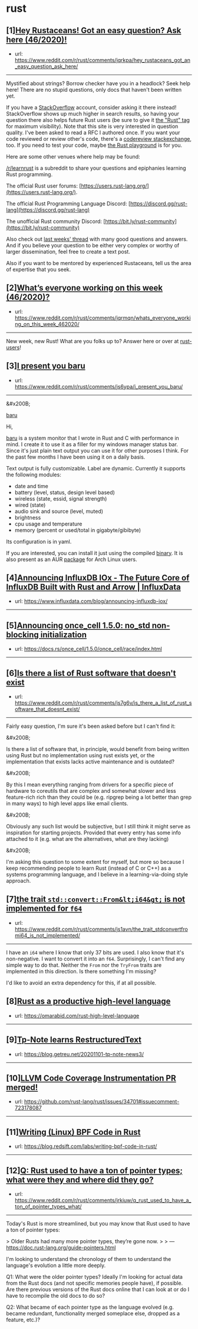 # rust
## [1][Hey Rustaceans! Got an easy question? Ask here (46/2020)!](https://www.reddit.com/r/rust/comments/jqrkpa/hey_rustaceans_got_an_easy_question_ask_here/)
- url: https://www.reddit.com/r/rust/comments/jqrkpa/hey_rustaceans_got_an_easy_question_ask_here/
---
Mystified about strings? Borrow checker have you in a headlock? Seek help here! There are no stupid questions, only docs that haven't been written yet.

If you have a [StackOverflow](http://stackoverflow.com/) account, consider asking it there instead! StackOverflow shows up much higher in search results, so having your question there also helps future Rust users (be sure to give it [the "Rust" tag](http://stackoverflow.com/questions/tagged/rust) for maximum visibility). Note that this site is very interested in question quality. I've been asked to read a RFC I authored once. If you want your code reviewed or review other's code, there's a [codereview stackexchange](https://codereview.stackexchange.com/questions/tagged/rust), too. If you need to test your code, maybe [the Rust playground](https://play.rust-lang.org) is for you.

Here are some other venues where help may be found:

[/r/learnrust](https://www.reddit.com/r/learnrust) is a subreddit to share your questions and epiphanies learning Rust programming.

The official Rust user forums: [https://users.rust-lang.org/](https://users.rust-lang.org/).

The official Rust Programming Language Discord: [https://discord.gg/rust-lang](https://discord.gg/rust-lang)

The unofficial Rust community Discord: [https://bit.ly/rust-community](https://bit.ly/rust-community)

Also check out [last weeks' thread](https://reddit.com/r/rust/comments/jmijzu/hey_rustaceans_got_an_easy_question_ask_here/) with many good questions and answers. And if you believe your question to be either very complex or worthy of larger dissemination, feel free to create a text post.

Also if you want to be mentored by experienced Rustaceans, tell us the area of expertise that you seek.
## [2][What’s everyone working on this week (46/2020)?](https://www.reddit.com/r/rust/comments/jqrmqn/whats_everyone_working_on_this_week_462020/)
- url: https://www.reddit.com/r/rust/comments/jqrmqn/whats_everyone_working_on_this_week_462020/
---
New week, new Rust! What are you folks up to? Answer here or over at [rust-users](https://users.rust-lang.org/t/whats-everyone-working-on-this-week-46-2020/51226?u=llogiq)!
## [3][I present you baru](https://www.reddit.com/r/rust/comments/js6ypa/i_present_you_baru/)
- url: https://www.reddit.com/r/rust/comments/js6ypa/i_present_you_baru/
---
&amp;#x200B;

[baru](https://preview.redd.it/su7j8m6gmly51.png?width=1470&amp;format=png&amp;auto=webp&amp;s=cb98832b6eba256ce2f3d5c2e1b285d7fed52cf8)

Hi,

[baru](https://github.com/doums/baru) is a system monitor that I wrote in Rust and C  with performance in mind. I create it to use it as a filler for my windows manager status bar. Since it's just plain text output you can use it for other purposes I think. For the past few months I have been using it on a daily basis.

Text output is fully customizable. Label are dynamic. Currently it supports the following modules:

* date and time
* battery (level, status, design level based)
* wireless (state, essid, signal strength)
* wired (state)
* audio sink and source (level, muted)
* brightness
* cpu usage and temperature
* memory (percent or used/total in gigabyte/gibibyte)

Its configuration is in yaml.

If you are interested, you can install it just using the compiled [binary](https://github.com/doums/baru/releases). It is also present as an AUR [package](https://aur.archlinux.org/packages/baru-bin) for Arch Linux users.
## [4][Announcing InfluxDB IOx - The Future Core of InfluxDB Built with Rust and Arrow | InfluxData](https://www.reddit.com/r/rust/comments/jrstbt/announcing_influxdb_iox_the_future_core_of/)
- url: https://www.influxdata.com/blog/announcing-influxdb-iox/
---

## [5][Announcing once_cell 1.5.0: no_std non-blocking initialization](https://www.reddit.com/r/rust/comments/jrz6xi/announcing_once_cell_150_no_std_nonblocking/)
- url: https://docs.rs/once_cell/1.5.0/once_cell/race/index.html
---

## [6][Is there a list of Rust software that doesn't exist](https://www.reddit.com/r/rust/comments/js7g6v/is_there_a_list_of_rust_software_that_doesnt_exist/)
- url: https://www.reddit.com/r/rust/comments/js7g6v/is_there_a_list_of_rust_software_that_doesnt_exist/
---
Fairly easy question, I'm sure it's been asked before but I can't find it:

&amp;#x200B;

Is there a list of software that, in principle, would benefit from being written using Rust but no implementation using rust exists yet, or the implementation that exists lacks active maintenance and is outdated?

&amp;#x200B;

By this I mean everything ranging from drivers for a specific piece of hardware to coreutils that are complex and somewhat slower and less feature-rich rich than they could be (e.g. ripgrep being a lot better than grep in many ways) to high level apps like email clients.

&amp;#x200B;

Obviously any such list would be subjective, but I still think it might serve as inspiration for starting projects. Provided that every entry has some info attached to it (e.g. what are the alternatives, what are they lacking)

&amp;#x200B;

I'm asking this question to some extent for myself, but more so because I keep recommending people to learn Rust (instead of C or C++) as a systems programming language, and I believe in a learning-via-doing style approach.
## [7][the trait `std::convert::From&lt;i64&gt;` is not implemented for `f64`](https://www.reddit.com/r/rust/comments/js1avn/the_trait_stdconvertfromi64_is_not_implemented/)
- url: https://www.reddit.com/r/rust/comments/js1avn/the_trait_stdconvertfromi64_is_not_implemented/
---
I have an `i64` where I know that only 37 bits are used. I also know that it's non-negative. I want to convert it into an `f64`. Surprisingly, I can't find any simple way to do that. Neither the `From` nor the `TryFrom` traits are implemented in this direction. Is there something I'm missing?

I'd like to avoid an extra dependency for this, if at all possible.
## [8][Rust as a productive high-level language](https://www.reddit.com/r/rust/comments/jrtlhy/rust_as_a_productive_highlevel_language/)
- url: https://omarabid.com/rust-high-level-language
---

## [9][Tp-Note learns RestructuredText](https://www.reddit.com/r/rust/comments/js69fy/tpnote_learns_restructuredtext/)
- url: https://blog.getreu.net/20201101-tp-note-news3/
---

## [10][LLVM Code Coverage Instrumentation PR merged!](https://www.reddit.com/r/rust/comments/jrlnfk/llvm_code_coverage_instrumentation_pr_merged/)
- url: https://github.com/rust-lang/rust/issues/34701#issuecomment-723178087
---

## [11][Writing (Linux) BPF Code in Rust](https://www.reddit.com/r/rust/comments/jrukxs/writing_linux_bpf_code_in_rust/)
- url: https://blog.redsift.com/labs/writing-bpf-code-in-rust/
---

## [12][Q: Rust used to have a ton of pointer types; what were they and where did they go?](https://www.reddit.com/r/rust/comments/jrkiuw/q_rust_used_to_have_a_ton_of_pointer_types_what/)
- url: https://www.reddit.com/r/rust/comments/jrkiuw/q_rust_used_to_have_a_ton_of_pointer_types_what/
---
Today's Rust is more streamlined, but you may know that Rust used to have a ton of pointer types:

&gt; Older Rusts had many more pointer types, they’re gone now.
&gt;
&gt; — https://doc.rust-lang.org/guide-pointers.html

I'm looking to understand the chronology of them to understand the language's evolution a little more deeply.

Q1: What were the older pointer types? Ideally I'm looking for actual data from the Rust docs (and not specific memories people have), if possible. Are there previous versions of the Rust docs online that I can look at or do I have to recompile the old docs to do so?

Q2: What became of each pointer type as the language evolved (e.g. became redundant, functionality merged someplace else, dropped as a feature, etc.)?
